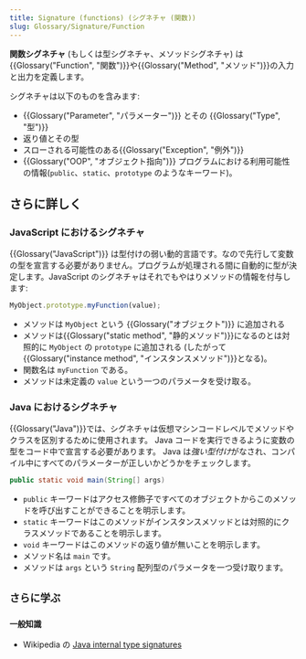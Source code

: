 ```yaml
---
title: Signature (functions) (シグネチャ (関数))
slug: Glossary/Signature/Function
---
```


**関数シグネチャ** (もしくは型シグネチャ、メソッドシグネチャ) は{{Glossary("Function", "関数")}}や{{Glossary("Method", "メソッド")}}の入力と出力を定義します。

シグネチャは以下のものを含みます:

- {{Glossary("Parameter", "パラメーター")}} とその {{Glossary("Type", "型")}}
- 返り値とその型
- スローされる可能性のある{{Glossary("Exception", "例外")}}
- {{Glossary("OOP", "オブジェクト指向")}} プログラムにおける利用可能性の情報(`public`、`static`、`prototype` のようなキーワード)。

## さらに詳しく

### JavaScript におけるシグネチャ

{{Glossary("JavaScript")}} は型付けの弱い動的言語です。なので先行して変数の型を宣言する必要がありません。プログラムが処理される間に自動的に型が決定します。JavaScript のシグネチャはそれでもやはりメソッドの情報を付与します:

```js
MyObject.prototype.myFunction(value);
```

- メソッドは `MyObject` という {{Glossary("オブジェクト")}} に追加される
- メソッドは{{Glossary("static method", "静的メソッド")}}になるのとは対照的に `MyObject` の `prototype` に追加される (したがって{{Glossary("instance method", "インスタンスメソッド")}}となる)。
- 関数名は `myFunction` である。
- メソッドは未定義の `value` という一つのパラメータを受け取る。

### Java におけるシグネチャ

{{Glossary("Java")}}では、シグネチャは仮想マシンコードレベルでメソッドやクラスを区別するために使用されます。 Java コードを実行できるように変数の型をコード中で宣言する必要があります。 Java は*強い型付け*がなされ、コンパイル中にすべてのパラメーターが正しいかどうかをチェックします。

```java
public static void main(String[] args)
```

- `public` キーワードはアクセス修飾子ですべてのオブジェクトからこのメソッドを呼び出すことができることを明示します。
- `static` キーワードはこのメソッドがインスタンスメソッドとは対照的にクラスメソッドであることを明示します。
- `void` キーワードはこのメソッドの返り値が無いことを明示します。
- メソッド名は `main` です。
- メソッドは `args` という `String` 配列型のパラメータを一つ受け取ります。

## `さらに学ぶ`

### `一般知識`

- Wikipedia の [Java internal type signatures](https://en.wikipedia.org/wiki/Type_signature#Java)
